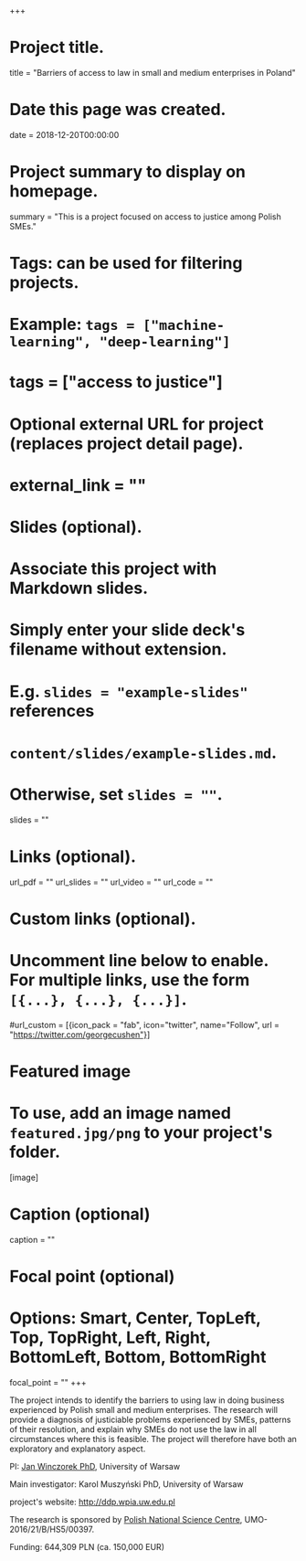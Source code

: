 +++
# Project title.
title = "Barriers of access to law in small and medium enterprises in Poland"

# Date this page was created.
date = 2018-12-20T00:00:00

# Project summary to display on homepage.
summary = "This is a project focused on access to justice among Polish SMEs."

# Tags: can be used for filtering projects.
# Example: `tags = ["machine-learning", "deep-learning"]`
# tags = ["access to justice"]

# Optional external URL for project (replaces project detail page).
# external_link = ""

# Slides (optional).
#   Associate this project with Markdown slides.
#   Simply enter your slide deck's filename without extension.
#   E.g. `slides = "example-slides"` references 
#   `content/slides/example-slides.md`.
#   Otherwise, set `slides = ""`.
slides = ""

# Links (optional).
url_pdf = ""
url_slides = ""
url_video = ""
url_code = ""

# Custom links (optional).
#   Uncomment line below to enable. For multiple links, use the form `[{...}, {...}, {...}]`.
#url_custom = [{icon_pack = "fab", icon="twitter", name="Follow", url = "https://twitter.com/georgecushen"}]

# Featured image
# To use, add an image named `featured.jpg/png` to your project's folder. 
[image]
  # Caption (optional)
  caption = ""
  
  # Focal point (optional)
  # Options: Smart, Center, TopLeft, Top, TopRight, Left, Right, BottomLeft, Bottom, BottomRight
  focal_point = ""
+++

The project intends to identify the barriers to using law in doing business experienced by Polish small and medium enterprises. The research will provide a diagnosis of justiciable problems experienced by SMEs, patterns of their resolution, and explain why SMEs do not use the law in all circumstances where this is feasible. The project will therefore have both an exploratory and explanatory aspect.

PI: [Jan Winczorek PhD](www.janwin.info), University of Warsaw

Main investigator: Karol Muszyński PhD, University of Warsaw

project's website: http://ddp.wpia.uw.edu.pl



The research is sponsored by [Polish National Science Centre](https://www.ncn.gov.pl/), UMO-2016/21/B/HS5/00397.

Funding: 644,309 PLN (ca. 150,000 EUR)
